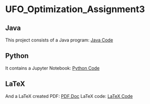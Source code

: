 # UFO_Optimization_Assignment3

## Java
This project consists of a Java program:
[Java Code](src/main/java/cphbusiness/ufo/letterfrequencies/)

## Python
It contains a Jupyter Notebook:
[Python Code](python/Plotting_Tests.ipynb)

## LaTeX
And a LaTeX created PDF:
[PDF Doc](LaTeX/HandInDox.pdf)
LaTeX code:
[LaTeX Code](LaTeX/HandInDox.tex)
